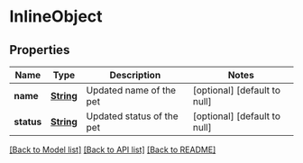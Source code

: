 # InlineObject
## Properties

Name | Type | Description | Notes
------------ | ------------- | ------------- | -------------
**name** | [**String**](string.md) | Updated name of the pet | [optional] [default to null]
**status** | [**String**](string.md) | Updated status of the pet | [optional] [default to null]

[[Back to Model list]](../README.md#documentation-for-models) [[Back to API list]](../README.md#documentation-for-api-endpoints) [[Back to README]](../README.md)

